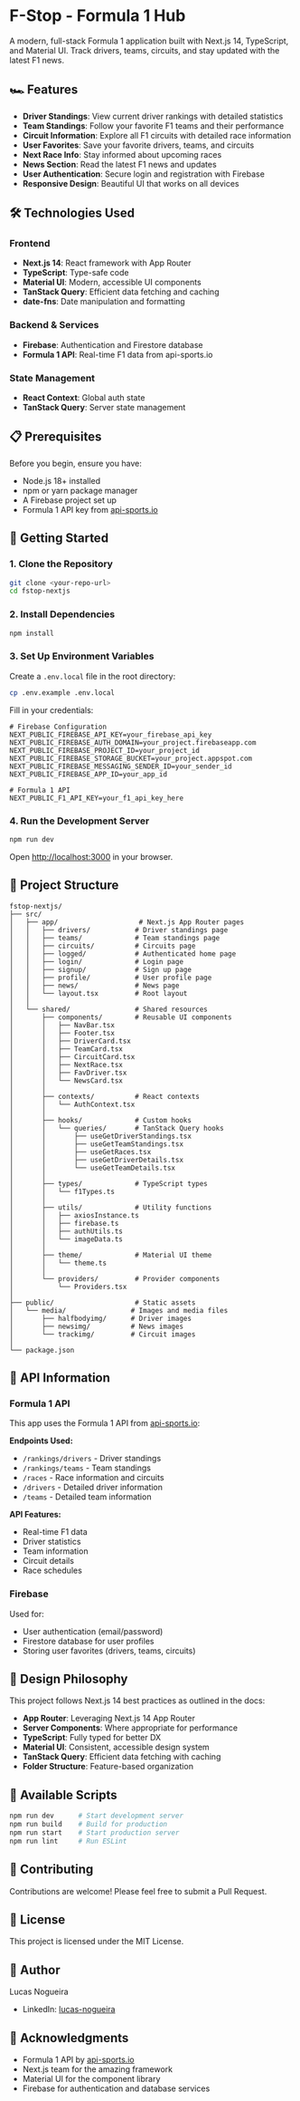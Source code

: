 # F-Stop - Formula 1 Hub

A modern, full-stack Formula 1 application built with Next.js 14, TypeScript, and Material UI. Track drivers, teams, circuits, and stay updated with the latest F1 news.

## 🏎️ Features

- **Driver Standings**: View current driver rankings with detailed statistics
- **Team Standings**: Follow your favorite F1 teams and their performance
- **Circuit Information**: Explore all F1 circuits with detailed race information
- **User Favorites**: Save your favorite drivers, teams, and circuits
- **Next Race Info**: Stay informed about upcoming races
- **News Section**: Read the latest F1 news and updates
- **User Authentication**: Secure login and registration with Firebase
- **Responsive Design**: Beautiful UI that works on all devices

## 🛠️ Technologies Used

### Frontend
- **Next.js 14**: React framework with App Router
- **TypeScript**: Type-safe code
- **Material UI**: Modern, accessible UI components
- **TanStack Query**: Efficient data fetching and caching
- **date-fns**: Date manipulation and formatting

### Backend & Services
- **Firebase**: Authentication and Firestore database
- **Formula 1 API**: Real-time F1 data from api-sports.io

### State Management
- **React Context**: Global auth state
- **TanStack Query**: Server state management

## 📋 Prerequisites

Before you begin, ensure you have:
- Node.js 18+ installed
- npm or yarn package manager
- A Firebase project set up
- Formula 1 API key from [api-sports.io](https://api-sports.io/)

## 🚀 Getting Started

### 1. Clone the Repository

```bash
git clone <your-repo-url>
cd fstop-nextjs
```

### 2. Install Dependencies

```bash
npm install
```

### 3. Set Up Environment Variables

Create a `.env.local` file in the root directory:

```bash
cp .env.example .env.local
```

Fill in your credentials:

```env
# Firebase Configuration
NEXT_PUBLIC_FIREBASE_API_KEY=your_firebase_api_key
NEXT_PUBLIC_FIREBASE_AUTH_DOMAIN=your_project.firebaseapp.com
NEXT_PUBLIC_FIREBASE_PROJECT_ID=your_project_id
NEXT_PUBLIC_FIREBASE_STORAGE_BUCKET=your_project.appspot.com
NEXT_PUBLIC_FIREBASE_MESSAGING_SENDER_ID=your_sender_id
NEXT_PUBLIC_FIREBASE_APP_ID=your_app_id

# Formula 1 API
NEXT_PUBLIC_F1_API_KEY=your_f1_api_key_here
```

### 4. Run the Development Server

```bash
npm run dev
```

Open [http://localhost:3000](http://localhost:3000) in your browser.

## 📁 Project Structure

```
fstop-nextjs/
├── src/
│   ├── app/                    # Next.js App Router pages
│   │   ├── drivers/           # Driver standings page
│   │   ├── teams/             # Team standings page
│   │   ├── circuits/          # Circuits page
│   │   ├── logged/            # Authenticated home page
│   │   ├── login/             # Login page
│   │   ├── signup/            # Sign up page
│   │   ├── profile/           # User profile page
│   │   ├── news/              # News page
│   │   └── layout.tsx         # Root layout
│   │
│   └── shared/                # Shared resources
│       ├── components/        # Reusable UI components
│       │   ├── NavBar.tsx
│       │   ├── Footer.tsx
│       │   ├── DriverCard.tsx
│       │   ├── TeamCard.tsx
│       │   ├── CircuitCard.tsx
│       │   ├── NextRace.tsx
│       │   ├── FavDriver.tsx
│       │   └── NewsCard.tsx
│       │
│       ├── contexts/          # React contexts
│       │   └── AuthContext.tsx
│       │
│       ├── hooks/             # Custom hooks
│       │   └── queries/       # TanStack Query hooks
│       │       ├── useGetDriverStandings.tsx
│       │       ├── useGetTeamStandings.tsx
│       │       ├── useGetRaces.tsx
│       │       ├── useGetDriverDetails.tsx
│       │       └── useGetTeamDetails.tsx
│       │
│       ├── types/             # TypeScript types
│       │   └── f1Types.ts
│       │
│       ├── utils/             # Utility functions
│       │   ├── axiosInstance.ts
│       │   ├── firebase.ts
│       │   ├── authUtils.ts
│       │   └── imageData.ts
│       │
│       ├── theme/             # Material UI theme
│       │   └── theme.ts
│       │
│       └── providers/         # Provider components
│           └── Providers.tsx
│
├── public/                    # Static assets
│   └── media/                # Images and media files
│       ├── halfbodyimg/      # Driver images
│       ├── newsimg/          # News images
│       └── trackimg/         # Circuit images
│
└── package.json
```

## 🔑 API Information

### Formula 1 API
This app uses the Formula 1 API from [api-sports.io](https://api-sports.io/):

**Endpoints Used:**
- `/rankings/drivers` - Driver standings
- `/rankings/teams` - Team standings
- `/races` - Race information and circuits
- `/drivers` - Detailed driver information
- `/teams` - Detailed team information

**API Features:**
- Real-time F1 data
- Driver statistics
- Team information
- Circuit details
- Race schedules

### Firebase
Used for:
- User authentication (email/password)
- Firestore database for user profiles
- Storing user favorites (drivers, teams, circuits)

## 🎨 Design Philosophy

This project follows Next.js 14 best practices as outlined in the docs:

- **App Router**: Leveraging Next.js 14 App Router
- **Server Components**: Where appropriate for performance
- **TypeScript**: Fully typed for better DX
- **Material UI**: Consistent, accessible design system
- **TanStack Query**: Efficient data fetching with caching
- **Folder Structure**: Feature-based organization

## 📝 Available Scripts

```bash
npm run dev      # Start development server
npm run build    # Build for production
npm run start    # Start production server
npm run lint     # Run ESLint
```

## 🤝 Contributing

Contributions are welcome! Please feel free to submit a Pull Request.

## 📄 License

This project is licensed under the MIT License.

## 👤 Author

Lucas Nogueira
- LinkedIn: [lucas-nogueira](https://www.linkedin.com/in/lucas-nogueira-34aa41228/)

## 🙏 Acknowledgments

- Formula 1 API by [api-sports.io](https://api-sports.io/)
- Next.js team for the amazing framework
- Material UI for the component library
- Firebase for authentication and database services
